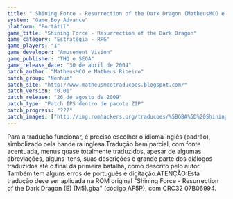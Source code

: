 ```yaml
---
title: " Shining Force - Resurrection of the Dark Dragon (MatheusMCO e Matheus Ribeiro)"
system: "Game Boy Advance"
platform: "Portátil"
game_title: "Shining Force - Resurrection of the Dark Dragon"
game_category: "Estratégia - RPG"
game_players: "1"
game_developer: "Amusement Vision"
game_publisher: "THQ e SEGA"
game_release_date: "30 de abril de 2004"
patch_author: "MatheusMCO e Matheus Ribeiro"
patch_group: "Nenhum"
patch_site: "http://www.matheusmcotraducoes.blogspot.com/"
patch_version: "0.01"
patch_release: "26 de agosto de 2009"
patch_type: "Patch IPS dentro de pacote ZIP"
patch_progress: "???"
patch_images: ["http://img.romhackers.org/traducoes/%5BGBA%5D%20Shining%20Force%20-%20Resurrection%20of%20the%20Dark%20Dragon%20-%20MatheusMCO%20e%20Matheus%20Ribeiro%20-%201.png","http://img.romhackers.org/traducoes/%5BGBA%5D%20Shining%20Force%20-%20Resurrection%20of%20the%20Dark%20Dragon%20-%20MatheusMCO%20e%20Matheus%20Ribeiro%20-%202.png","http://img.romhackers.org/traducoes/%5BGBA%5D%20Shining%20Force%20-%20Resurrection%20of%20the%20Dark%20Dragon%20-%20MatheusMCO%20e%20Matheus%20Ribeiro%20-%203.png"]
---
```

Para a tradução funcionar, é preciso escolher o idioma inglês (padrão), simbolizado pela bandeira inglesa.Tradução bem parcial, com fonte acentuada, menus quase totalmente traduzidos, apesar de algumas abreviações, alguns itens, suas descrições e grande parte dos diálogos traduzidos até o final da primeira batalha, como descrito pelo autor. Também tem alguns erros de português e digitação.ATENÇÃO:Esta tradução deve ser aplicada na ROM original "Shining Force - Resurrection of the Dark Dragon (E) (M5).gba" (código AF5P), com CRC32 07B06994.